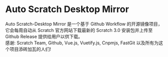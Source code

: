 # Auto Scratch Desktop Mirror  
Auto Scratch-Desktop Mirror 是一个基于 Github Workflow 的开源镜像项目，它会每周自动从 Scratch 官方网站下载最新的 Scratch 3.0 安装包并上传至 Github Release 提供给用户以供下载。  
感谢: Scratch Team, Github, Vue.js, Vuetify.js, Cnpmjs, FastGit 以及所有为这个项目添砖加瓦的人们!  